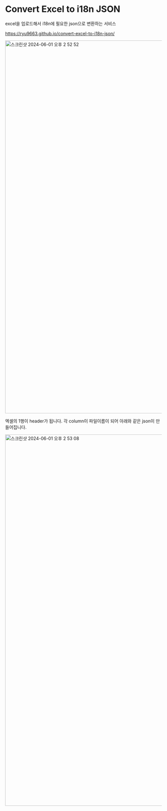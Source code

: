 # Convert Excel to i18n JSON

excel을 업로드해서 i18n에 필요한 json으로 변환하는 서비스  

  
https://ryu9663.github.io/convert-excel-to-i18n-json/




<img width="1199" alt="스크린샷 2024-06-01 오후 2 52 52" src="https://github.com/ryu9663/excel-to-json/assets/66232436/65bff222-532e-45c4-9aad-f5db0deb961c">

엑셀의 1행이 header가 됩니다. 각 column이 파일이름이 되어 아래와 같은 json이 만들어집니다.

<img width="1194" alt="스크린샷 2024-06-01 오후 2 53 08" src="https://github.com/ryu9663/excel-to-json/assets/66232436/a4be7873-6c4e-4d58-872f-e1860671d59b">
